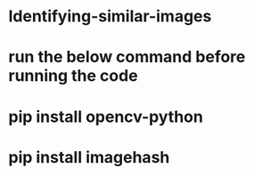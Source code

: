 # Identifying-similar-images
# run the below command before running the code
# pip install opencv-python
# pip install imagehash
 
